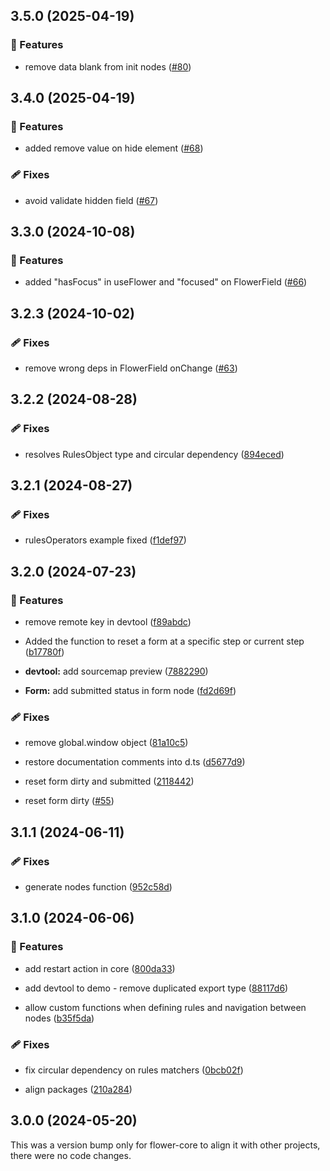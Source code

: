 ## 3.5.0 (2025-04-19)


### 🚀 Features

- remove data blank from init nodes ([#80](https://github.com/flowerforce/flower/pull/80))

## 3.4.0 (2025-04-19)


### 🚀 Features

- added remove value on hide element ([#68](https://github.com/flowerforce/flower/pull/68))


### 🩹 Fixes

- avoid validate hidden field ([#67](https://github.com/flowerforce/flower/pull/67))

## 3.3.0 (2024-10-08)


### 🚀 Features

- added "hasFocus" in useFlower and "focused" on FlowerField ([#66](https://github.com/flowerforce/flower/pull/66))

## 3.2.3 (2024-10-02)


### 🩹 Fixes

- remove wrong deps in FlowerField onChange ([#63](https://github.com/flowerforce/flower/pull/63))

## 3.2.2 (2024-08-28)


### 🩹 Fixes

- resolves RulesObject type and circular dependency ([894eced](https://github.com/flowerforce/flower/commit/894eced))

## 3.2.1 (2024-08-27)


### 🩹 Fixes

- rulesOperators example fixed ([f1def97](https://github.com/flowerforce/flower/commit/f1def97))

## 3.2.0 (2024-07-23)


### 🚀 Features

- remove remote key in devtool ([f89abdc](https://github.com/flowerforce/flower/commit/f89abdc))

- Added the function to reset a form at a specific step or current step ([b17780f](https://github.com/flowerforce/flower/commit/b17780f))

- **devtool:** add sourcemap preview ([7882290](https://github.com/flowerforce/flower/commit/7882290))

- **Form:** add submitted status in form node ([fd2d69f](https://github.com/flowerforce/flower/commit/fd2d69f))


### 🩹 Fixes

- remove global.window object ([81a10c5](https://github.com/flowerforce/flower/commit/81a10c5))

- restore documentation comments into d.ts ([d5677d9](https://github.com/flowerforce/flower/commit/d5677d9))

- reset form dirty and submitted ([2118442](https://github.com/flowerforce/flower/commit/2118442))

- reset form dirty ([#55](https://github.com/flowerforce/flower/pull/55))

## 3.1.1 (2024-06-11)


### 🩹 Fixes

- generate nodes function ([952c58d](https://github.com/flowerforce/flower/commit/952c58d))

## 3.1.0 (2024-06-06)


### 🚀 Features

- add restart action in core ([800da33](https://github.com/flowerforce/flower/commit/800da33))

- add devtool to demo - remove duplicated export type ([88117d6](https://github.com/flowerforce/flower/commit/88117d6))

- allow custom functions when defining rules and navigation between nodes ([b35f5da](https://github.com/flowerforce/flower/commit/b35f5da))


### 🩹 Fixes

- fix circular dependency on rules matchers ([0bcb02f](https://github.com/flowerforce/flower/commit/0bcb02f))

- align packages ([210a284](https://github.com/flowerforce/flower/commit/210a284))

## 3.0.0 (2024-05-20)

This was a version bump only for flower-core to align it with other projects, there were no code changes.